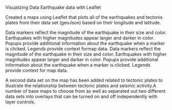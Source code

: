 Visualizing Data Earthquake data with Leaflet


Created a maps using Leaflet that plots all of the earthquakes and tectonis plates from their data set (geoJson) based on their longitude and latitude.

Data markers reflect the magnitude of the earthquake in their size and color. Earthquakes with higher magnitudes appear larger and darker in color. Popups provide additional information about the earthquake when a marker is clicked.  Legends provide context formap data.
Data markers reflect the magnitude of the earthquake in their size and color. Earthquakes with higher magnitudes appear larger and darker in color.  Popups provide additional information about the earthquake when a marker is clicked.  Legends provide context for map data.

A second data set on the map has been added related to tectonic plates to illustrate the relationship between tectonic plates and seismic activity.A number of base maps to choose from as well as separated out two different data sets into overlays that can be turned on and off independently with layer controls.

